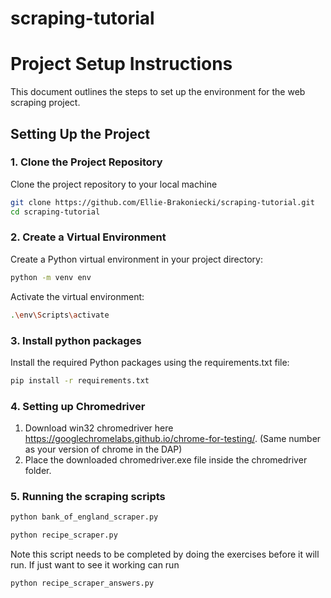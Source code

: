 # scraping-tutorial
# Project Setup Instructions

This document outlines the steps to set up the environment for the web scraping project.

## Setting Up the Project

### 1. Clone the Project Repository
Clone the project repository to your local machine 
```bash
git clone https://github.com/Ellie-Brakoniecki/scraping-tutorial.git
cd scraping-tutorial
```
### 2. Create a Virtual Environment
Create a Python virtual environment in your project directory:
```bash
python -m venv env
```

Activate the virtual environment:
```bash
.\env\Scripts\activate
```

### 3. Install python packages
Install the required Python packages using the requirements.txt file:
```bash
pip install -r requirements.txt
```

### 4. Setting up Chromedriver
1. Download win32 chromedriver here https://googlechromelabs.github.io/chrome-for-testing/. (Same number as your version of chrome in the DAP)
2. Place the downloaded chromedriver.exe file inside the chromedriver folder.


### 5. Running the scraping scripts
```bash
python bank_of_england_scraper.py
```

```bash
python recipe_scraper.py
```
Note this script needs to be completed by doing the exercises before it will run.
If just want to see it working can run 
```bash
python recipe_scraper_answers.py
``` 



